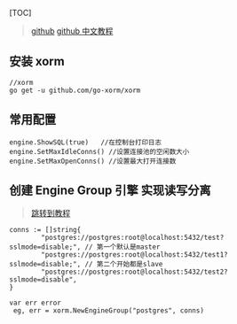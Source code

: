 [TOC]

> [github](https://github.com/go-xorm/xorm/)
> [github 中文教程](https://github.com/go-xorm/manual-zh-CN)

##  安装 xorm
```
//xorm
go get -u github.com/go-xorm/xorm
```
## 常用配置
```
engine.ShowSQL(true)   //在控制台打印日志 
engine.SetMaxIdleConns() //设置连接池的空闲数大小
engine.SetMaxOpenConns() //设置最大打开连接数
```
## 创建 Engine Group 引擎 实现读写分离
> [跳转到教程](https://github.com/go-xorm/manual-zh-CN/blob/master/chapter-01/2.engine_group.md)
```
conns := []string{
		"postgres://postgres:root@localhost:5432/test?sslmode=disable;", // 第一个默认是master
		"postgres://postgres:root@localhost:5432/test1?sslmode=disable;", // 第二个开始都是slave
		"postgres://postgres:root@localhost:5432/test2?sslmode=disable",
}

var err error eg, err = xorm.NewEngineGroup("postgres", conns)
```